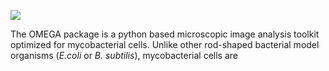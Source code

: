 ![](OMEGA_core/logo.png)

The OMEGA package is a python based microscopic image analysis toolkit optimized for mycobacterial cells. Unlike other rod-shaped bacterial model organisms (*E.coli* or *B. subtilis*), mycobacterial cells are 
